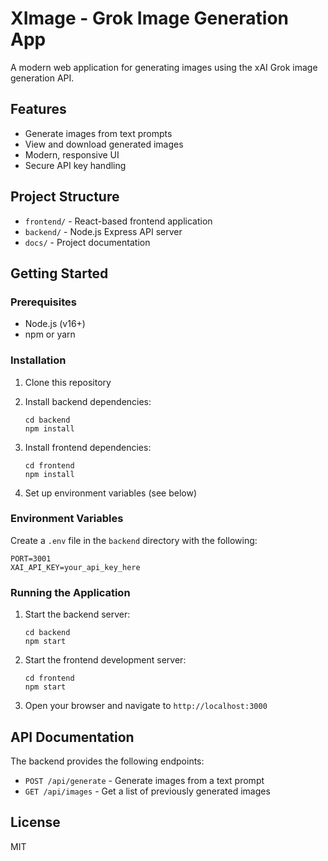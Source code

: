 # XImage - Grok Image Generation App

A modern web application for generating images using the xAI Grok image generation API.

## Features

- Generate images from text prompts
- View and download generated images
- Modern, responsive UI
- Secure API key handling

## Project Structure

- `frontend/` - React-based frontend application
- `backend/` - Node.js Express API server
- `docs/` - Project documentation

## Getting Started

### Prerequisites

- Node.js (v16+)
- npm or yarn

### Installation

1. Clone this repository
2. Install backend dependencies:
   ```
   cd backend
   npm install
   ```
3. Install frontend dependencies:
   ```
   cd frontend
   npm install
   ```

4. Set up environment variables (see below)

### Environment Variables

Create a `.env` file in the `backend` directory with the following:

```
PORT=3001
XAI_API_KEY=your_api_key_here
```

### Running the Application

1. Start the backend server:
   ```
   cd backend
   npm start
   ```

2. Start the frontend development server:
   ```
   cd frontend
   npm start
   ```

3. Open your browser and navigate to `http://localhost:3000`

## API Documentation

The backend provides the following endpoints:

- `POST /api/generate` - Generate images from a text prompt
- `GET /api/images` - Get a list of previously generated images

## License

MIT

